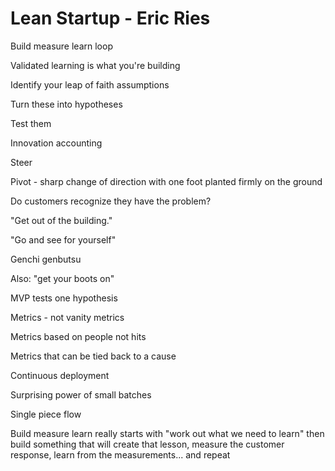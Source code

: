 # Lean Startup - Eric Ries



Build measure learn loop



Validated learning is what you're building



Identify your leap of faith assumptions

Turn these into hypotheses

Test them



Innovation accounting



Steer



Pivot - sharp change of direction with one foot planted firmly on the ground





Do customers recognize they have the problem?



"Get out of the building."

"Go and see for yourself"

Genchi genbutsu

Also: "get your boots on"



MVP tests one hypothesis



Metrics - not vanity metrics



Metrics based on people not hits



Metrics that can be tied back to a cause



Continuous deployment



Surprising power of small batches

Single piece flow



Build measure learn really starts with "work out what we need to learn" then build something that will create that lesson, measure the customer response, learn from the measurements... and repeat








